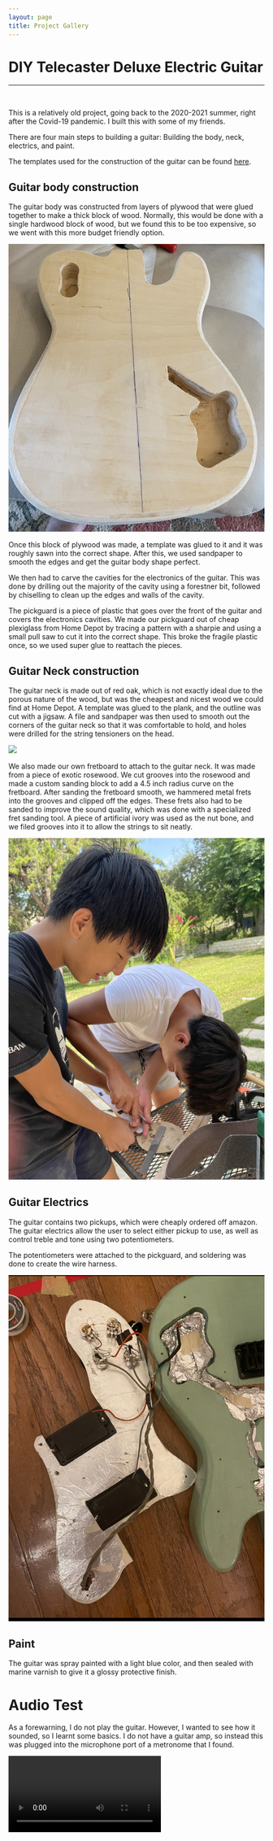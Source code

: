 ```yaml
---
layout: page
title: Project Gallery
---
```


# DIY Telecaster Deluxe Electric Guitar

---

<br>

This is a relatively old project, going back to the 2020-2021 summer, right after the Covid-19 pandemic. I built this with some of my friends.

There are four main steps to building a guitar: Building the body, neck, electrics, and paint.

The templates used for the construction of the guitar can be found [here](https://www.electricherald.com/fender-telecaster-templates/).

## Guitar body construction

The guitar body was constructed from layers of plywood that were glued together to make a thick block of wood. Normally, this would be done with a single hardwood block of wood, but we found this to be too expensive, so we went with this more budget friendly option.

<img src="/assets/files/projects/guitar/G1.jpg">

Once this block of plywood was made, a template was glued to it and it was roughly sawn into the correct shape. After this, we used sandpaper to smooth the edges and get the guitar body shape perfect.

We then had to carve the cavities for the electronics of the guitar. This was done by drilling out the majority of the cavity using a forestner bit, followed by chiselling to clean up the edges and walls of the cavity. 

The pickguard is a piece of plastic that goes over the front of the guitar and covers the electronics cavities. We made our pickguard out of cheap plexiglass from Home Depot by tracing a pattern with a sharpie and using a small pull saw to cut it into the correct shape. This broke the fragile plastic once, so we used super glue to reattach the pieces.

## Guitar Neck construction

The guitar neck is made out of red oak, which is not exactly ideal due to the porous nature of the wood, but was the cheapest and nicest wood we could find at Home Depot.
A template was glued to the plank, and the outline was cut with a jigsaw. A file and sandpaper was then used to smooth out the corners of the guitar neck so that it was comfortable to hold, and holes were drilled for the string tensioners on the head.

<img src="/assets/files/projects/guitar/G2.jpg">

We also made our own fretboard to attach to the guitar neck. It was made from a piece of exotic rosewood. We cut grooves into the rosewood and made a custom sanding block to add a 4.5 inch radius curve on the fretboard. After sanding the fretboard smooth, we hammered metal frets into the grooves and clipped off the edges. These frets also had to be sanded to improve the sound quality, which was done with a specialized fret sanding tool. A piece of artificial ivory was used as the nut bone, and we filed grooves into it to allow the strings to sit neatly.

<img src="/assets/files/projects/guitar/G6.jpg">

## Guitar Electrics

The guitar contains two pickups, which were cheaply ordered off amazon. The guitar electrics allow the user to select either pickup to use, as well as control treble and tone using two potentiometers.

The potentiometers were attached to the pickguard, and soldering was done to create the wire harness.

<img src="/assets/files/projects/guitar/G8.png">

## Paint

The guitar was spray painted with a light blue color, and then sealed with marine varnish to give it a glossy protective finish. 

# Audio Test

As a forewarning, I do not play the guitar. However, I wanted to see how it sounded, so I learnt some basics.
I do not have a guitar amp, so instead this was plugged into the microphone port of a metronome that I found.

<video controls>
  <source src="/assets/files/projects/guitar/GTEST.mp4" type="video/mp4">
Your browser does not support the video tag.
</video> 